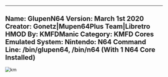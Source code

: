 -----------------------
Name: GlupenN64
Version: March 1st 2020
Creator: Gonetz|Mupen64Plus Team|Libretro
HMOD By: KMFDManic
Category: KMFD Cores
Emulated System: Nintendo: N64
Command Line: /bin/glupen64, /bin/n64 (With 1 N64 Core Installed)
-----------------------
![km](https://i.imgur.com/rDzoobB.png)

